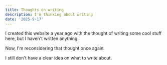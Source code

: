 ```yaml
---
title: Thoughts on writing
description: I'm thinking about writing
date: '2025-9-17'
---
```


I created this website a year ago with the thought of writing some cool stuff here, but I haven't written anything.

Now, I'm reconsidering that thought once again.

I still don't have a clear idea on what to write about.
